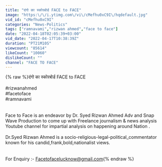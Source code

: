```yaml
---
title: "दंगो का स्कोरबोर्ड FACE to FACE"
image: "https:\/\/i.ytimg.com\/vi\/cMefhu0xC9I\/hqdefault.jpg"
vid_id: "cMefhu0xC9I"
categories: "News-Politics"
tags: ["ramnavami","rizwan ahmed","face to face"]
date: "2022-04-18T02:05:39+03:00"
vid_date: "2022-04-17T10:38:39Z"
duration: "PT21M10S"
viewcount: "85614"
likeCount: "10060"
dislikeCount: ""
channel: "FACE TO FACE"
---
```

{% raw %}दंगो का स्कोरबोर्ड FACE to FACE<br /><br />#rizwanahmed​​​​​​​<br />#facetoface <br />#ramnavami<br /><br /><br />​Face to Face is an endeavor by Dr. Syed Rizwan Ahmed Adv and Snap Wave Production to come up with Freelance journalism &amp; news analysis Youtube channel for impartial analysis on happening around Nation .<br /><br />Dr.Syed Rizwan Ahmed is a socio-religious-legal-political_commentator known for his candid,frank,bold,nationalist views.<br /><br /><br />For Enquiry :- Facetofacelucknow@gmail.com{% endraw %}
